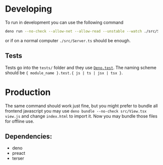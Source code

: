 # Developing

To run in development you can use the following command

```sh
deno run --no-check --allow-net --allow-read --unstable --watch ./src/Server.ts
```

or if on a normal computer `./src/Server.ts` should be enough.

## Tests

Tests go into the `tests/` folder and they use
[`Deno.test`](https://deno.land/manual@v1.14.2/testing). The naming scheme
should be `{ module_name }.test.{ js | ts | jsx | tsx }`.

# Production

The same command should work just fine, but you might prefer to bundle all
frontend javascript you may use `deno bundle --no-check src/View.tsx view.js`
and change `index.html` to import it. Now you may bundle those files for offline
use.

## Dependencies:

- deno
- preact
- terser
